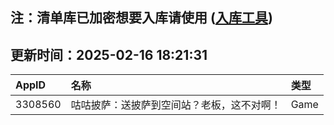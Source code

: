 ## 注：清单库已加密想要入库请使用 ([入库工具](https://github.com/BlankTMing/ManifestAutoUpdate/releases))

## 更新时间：2025-02-16 18:21:31
| AppID | 名称 | 类型  |
| :-------------------- | :----------------------------- | :----------- |
| 3308560 | 咕咕披萨：送披萨到空间站？老板，这不对啊！| Game |
